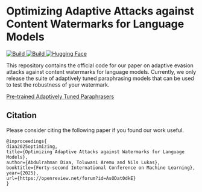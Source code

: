 # Optimizing Adaptive Attacks against Content Watermarks for Language Models

<p>
    <a href="https://www.python.org/downloads/">
            <img alt="Build" src="https://img.shields.io/badge/3.12-Python-blue">
    </a>
    <a href="https://pytorch.org">
            <img alt="Build" src="https://img.shields.io/badge/2.6.0-PyTorch-orange">
    </a>
    <a href="https://huggingface.co/">
        <img alt="Hugging Face" src="https://img.shields.io/badge/Hugging%20Face-transformers-yellow">
    </a>
</p>

This repository contains the official code for our paper on adaptive evasion attacks against content watermarks for language models.
Currently, we only release the suite of adaptively tuned paraphrasing models that can be used to test the robustness of your watermark. 

<a href="https://huggingface.co/collections/DDiaa/watermark-removing-paraphrasers-673e3f01fcceafaa2da7e0cf">Pre-trained Adaptively Tuned Paraphrasers<a/>

## Citation

Please consider citing the following paper if you found our work useful.

```
@inproceedings{
diaa2025optimizing,
title={Optimizing Adaptive Attacks against Watermarks for Language Models},
author={Abdulrahman Diaa, Toluwani Aremu and Nils Lukas},
booktitle={Forty-second International Conference on Machine Learning},
year={2025},
url={https://openreview.net/forum?id=AsODat0dkE}
}
```
